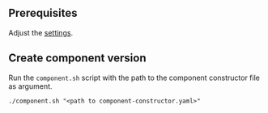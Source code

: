 
## Prerequisites

Adjust the [settings](./settings).


## Create component version

Run the `component.sh` script with the path to the component constructor file as argument.

```shell
./component.sh "<path to component-constructor.yaml>"
```
